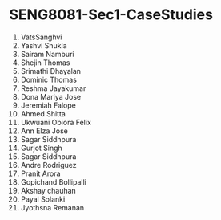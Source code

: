 # SENG8081-Sec1-CaseStudies

1. VatsSanghvi
2. Yashvi Shukla
3. Sairam Namburi
4. Shejin Thomas
5. Srimathi Dhayalan
6. Dominic Thomas
7. Reshma Jayakumar
8. Dona Mariya Jose
9. Jeremiah Falope
10. Ahmed Shitta
11. Ukwuani Obiora Felix
12. Ann Elza Jose
13. Sagar Siddhpura
14. Gurjot Singh
15. Sagar Siddhpura
16. Andre Rodriguez
17. Pranit Arora
18. Gopichand Bollipalli
19. Akshay chauhan
20. Payal Solanki
21. Jyothsna Remanan
